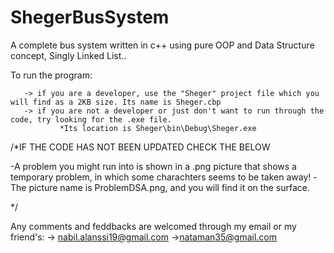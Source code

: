 # ShegerBusSystem

A complete bus system written in c++ using pure OOP and Data Structure concept, Singly Linked List.. 


To run the program:

       -> if you are a developer, use the "Sheger" project file which you will find as a 2KB size. Its name is Sheger.cbp
       -> if you are not a developer or just don't want to run through the code, try looking for the .exe file.
               *Its location is Sheger\bin\Debug\Sheger.exe

/*IF THE CODE HAS NOT BEEN UPDATED CHECK THE BELOW

-A problem you might run into is shown in a .png picture that shows a temporary problem, in which some charachters seems to be taken away!
-The picture name is ProblemDSA.png, and you will find it on the surface.

*/

Any comments and feddbacks are welcomed through my email or my friend's:
-> nabil.alanssi19@gmail.com
->nataman35@gmail.com
